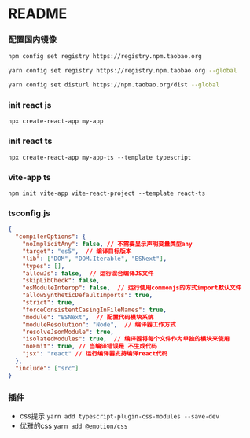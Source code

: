 # README

### 配置国内镜像
```sh
npm config set registry https://registry.npm.taobao.org

yarn config set registry https://registry.npm.taobao.org --global

yarn config set disturl https://npm.taobao.org/dist --global
```

### init react js
`npx create-react-app my-app`

### init react ts
`npx create-react-app my-app-ts --template typescript`

### vite-app ts
`npm init vite-app vite-react-project --template react-ts`

### tsconfig.js
```json
{
  "compilerOptions": {
    "noImplicitAny": false, // 不需要显示声明变量类型any
    "target": "es5",  // 编译目标版本
    "lib": ["DOM", "DOM.Iterable", "ESNext"],
    "types": [],
    "allowJs": false,  // 运行混合编译JS文件
    "skipLibCheck": false,
    "esModuleInterop": false,  // 运行使用commonjs的方式import默认文件
    "allowSyntheticDefaultImports": true,
    "strict": true,
    "forceConsistentCasingInFileNames": true,
    "module": "ESNext",  // 配置代码模块系统
    "moduleResolution": "Node",  // 编译器工作方式
    "resolveJsonModule": true,
    "isolatedModules": true,  // 编译器将每个文件作为单独的模块来使用
    "noEmit": true, // 当编译错误是 不生成代码
    "jsx": "react" // 运行编译器支持编译react代码
  },
  "include": ["src"]
}
```

### 插件
- css提示 `yarn add typescript-plugin-css-modules --save-dev`
- 优雅的css `yarn add @emotion/css`